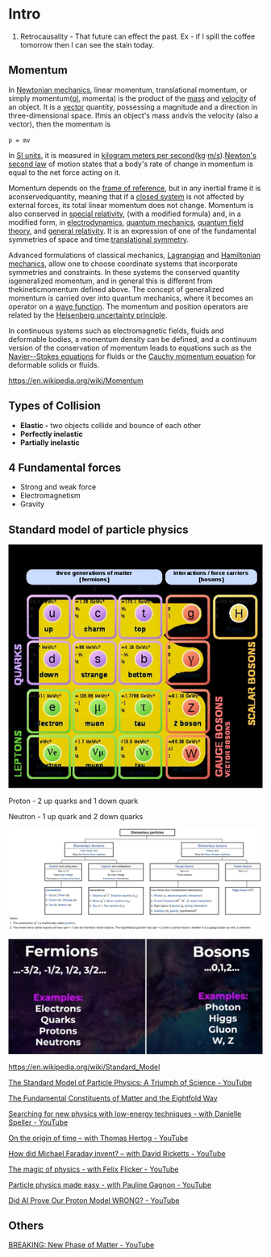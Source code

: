 # Intro

1. Retrocausality - That future can effect the past. Ex - if I spill the coffee tomorrow then I can see the stain today.

## Momentum

In [Newtonian mechanics](https://en.wikipedia.org/wiki/Newtonian_mechanics), linear momentum, translational momentum, or simply momentum([pl.](https://en.wikipedia.org/wiki/Plural) momenta) is the product of the [mass](https://en.wikipedia.org/wiki/Mass) and [velocity](https://en.wikipedia.org/wiki/Velocity) of an object. It is a [vector](https://en.wikipedia.org/wiki/Euclidean_vector) quantity, possessing a magnitude and a direction in three-dimensional space. Ifmis an object's mass andvis the velocity (also a vector), then the momentum is

`p = mv`

In [SI units](https://en.wikipedia.org/wiki/International_System_of_Units), it is measured in [kilogram meters per second](https://en.wikipedia.org/wiki/Kilogram_metre_per_second)([kg](https://en.wikipedia.org/wiki/Kilogram)⋅[m/s](https://en.wikipedia.org/wiki/Meters_per_second)).[Newton's second law](https://en.wikipedia.org/wiki/Newton%27s_second_law) of motion states that a body's rate of change in momentum is equal to the net force acting on it.

Momentum depends on the [frame of reference](https://en.wikipedia.org/wiki/Frame_of_reference), but in any inertial frame it is aconservedquantity, meaning that if a [closed system](https://en.wikipedia.org/wiki/Closed_system) is not affected by external forces, its total linear momentum does not change. Momentum is also conserved in [special relativity](https://en.wikipedia.org/wiki/Special_relativity), (with a modified formula) and, in a modified form, in [electrodynamics](https://en.wikipedia.org/wiki/Electrodynamics), [quantum mechanics](https://en.wikipedia.org/wiki/Quantum_mechanics), [quantum field theory](https://en.wikipedia.org/wiki/Quantum_field_theory), and [general relativity](https://en.wikipedia.org/wiki/General_relativity). It is an expression of one of the fundamental symmetries of space and time:[translational symmetry](https://en.wikipedia.org/wiki/Translational_symmetry).

Advanced formulations of classical mechanics, [Lagrangian](https://en.wikipedia.org/wiki/Lagrangian_mechanics) and [Hamiltonian mechanics](https://en.wikipedia.org/wiki/Hamiltonian_mechanics), allow one to choose coordinate systems that incorporate symmetries and constraints. In these systems the conserved quantity isgeneralized momentum, and in general this is different from thekineticmomentum defined above. The concept of generalized momentum is carried over into quantum mechanics, where it becomes an operator on a [wave function](https://en.wikipedia.org/wiki/Wave_function). The momentum and position operators are related by the [Heisenberg uncertainty principle](https://en.wikipedia.org/wiki/Heisenberg_uncertainty_principle).

In continuous systems such as electromagnetic fields, fluids and deformable bodies, a momentum density can be defined, and a continuum version of the conservation of momentum leads to equations such as the [Navier--Stokes equations](https://en.wikipedia.org/wiki/Navier%E2%80%93Stokes_equations) for fluids or the [Cauchy momentum equation](https://en.wikipedia.org/wiki/Cauchy_momentum_equation) for deformable solids or fluids.

https://en.wikipedia.org/wiki/Momentum

## Types of Collision

- **Elastic -** two objects collide and bounce of each other
- **Perfectly inelastic**
- **Partially inelastic**

## 4 Fundamental forces

- Strong and weak force
- Electromagnetism
- Gravity

## Standard model of particle physics

![image](../../media/physics-Intro-image1.jpg)

Proton - 2 up quarks and 1 down quark

Neutron - 1 up quark and 2 down quarks

![image](../../media/physics-Intro-image2.jpg)

![image](../../media/physics-Intro-image3.jpg)

https://en.wikipedia.org/wiki/Standard_Model

[The Standard Model of Particle Physics: A Triumph of Science - YouTube](https://www.youtube.com/watch?v=Unl1jXFnzgo)

[The Fundamental Constituents of Matter and the Eightfold Way](https://www.youtube.com/watch?v=SSswwu8JEYQ)

[Searching for new physics with low-energy techniques - with Danielle Speller - YouTube](https://www.youtube.com/watch?v=NDUUTEhKj54)

[On the origin of time – with Thomas Hertog - YouTube](https://www.youtube.com/watch?v=fY3MbKNNG8o&ab_channel=TheRoyalInstitution)

[How did Michael Faraday invent? – with David Ricketts - YouTube](https://www.youtube.com/watch?v=z1uOsg2-LTA&ab_channel=TheRoyalInstitution)

[The magic of physics - with Felix Flicker - YouTube](https://www.youtube.com/watch?v=H3wSaLSXdBM&ab_channel=TheRoyalInstitution)

[Particle physics made easy - with Pauline Gagnon - YouTube](https://www.youtube.com/watch?v=Gg35wa82pLQ)

[Did AI Prove Our Proton Model WRONG? - YouTube](https://www.youtube.com/watch?v=TbzZIMQC6vk)

## Others

[BREAKING: New Phase of Matter - YouTube](https://www.youtube.com/watch?v=ieDIpgso4no)
